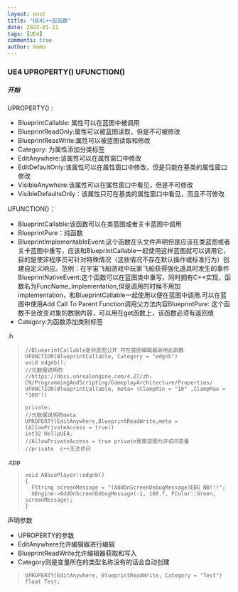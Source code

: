 ```yaml
---
layout: post
title: "UE4C++宏函数"
date: 2022-01-21
tags: [UE4]
comments: true
author: momo
---
```


### UE4 UPROPERTY() UFUNCTION() ###


##### 开始 ####
UPROPERTY() :
- BlueprintCallable: 属性可以在蓝图中被调用
- BlueprintReadOnly:属性可以被蓝图读取，但是不可被修改
- BlueprintReasWrite:属性可以被蓝图读取和修改
- Category: 为属性添加分类标签
- EditAnywhere:该属性可以在属性窗口中修改
- EditDefaultOnly:该属性可以在属性窗口中修改，但是只能在基类的属性窗口修改
- VisibleAnywhere:该属性可以在属性窗口中看见，但是不可修改
- VisibleDefaultsOnly：该属性只可在基类的属性窗口中看见，而且不可修改

UFUNCTION()：
- BlueprintCallable:该函数可以在类蓝图或者关卡蓝图中调用
- BlueprintPure：纯函数
- BlueprintImplementableEvent:这个函数在头文件声明但是应该在类蓝图或者关卡蓝图中重写，应该和BlueprintCallable一起使用这样蓝图就可以调用它，目的是使非程序员可针对特殊情况（这些情况不存在默认操作或标准行为）创建自定义响应。范例：在宇宙飞船游戏中玩家飞船获得强化道具时发生的事件BlueprintNativeEvent:这个函数可以在蓝图类中重写，同时拥有C++实现，函数名为FuncName_Implementation,但是调用的时候不用加implementation，和BlueprintCallable一起使用以便在蓝图中调用.可以在蓝图中使用Add Call To Parent Function调用父方法内容BlueprintPure: 这个函数不会改变对象的数据内容，可以用在get函数上，该函数必须有返回值
- Category:为函数添加类别标签

.h
>     //BlueprintCallable是对蓝图公开 可在蓝图编辑器调用此函数
>     UFUNCTION(BlueprintCallable, Category = "edgnb")
>     void edgnb();
>     //元数据说明符
>     //https://docs.unrealengine.com/4.27/zh-CN/ProgrammingAndScripting/GameplayArchitecture/Properties/
>     UFUNCTION(BlueprintCallable, meta= (ClampMin = "10" ,ClampMax = "100"))
>     
>     private:
>     //元数据说明符meta
>     UPROPERTY(EditAnywhere,BlueprintReadWrite,meta = (AllowPrivateAccess = true))
>     int32 HellpUE4;
>     //AllowPrivateAccess = true private里面蓝图允许访问变量
>     //private  c++无法访问

.cpp
>     void ABasePlayer::edgnb()
>     {
>     	FString screenMessage = "(AddOnScreenDebugMessage)EDG_NB!!!";
>     	GEngine->AddOnScreenDebugMessage(-1, 100.f, FColor::Green, screenMessage);
>     }

声明参数
- UPROPERTY的参数
- EditAnywhere允许编辑器进行编辑
- BlueprintReadWrite允许编辑器获取和写入
- Category则是变量所在的类型名称没有的话会自动创建

>     UPROPERTY(EditAnywhere, BlueprintReadWrite, Category = "Test")
>     float Test;
